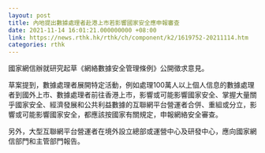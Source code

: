 ```yaml
---
layout: post
title: 內地提出數據處理者赴港上市若影響國家安全應申報審查
date: 2021-11-14 16:01:21.000000000 +08:00
link: https://news.rthk.hk/rthk/ch/component/k2/1619752-20211114.htm
categories: rthk
---
```


國家網信辦就研究起草《網絡數據安全管理條例》公開徵求意見。

草案提到，數據處理者展開特定活動，例如處理100萬人以上個人信息的數據處理者到國外上市、數據處理者前往香港上市，影響或可能影響國家安全、掌握大量關乎國家安全、經濟發展和公共利益數據的互聯網平台營運者合併、重組或分立，影響或可能影響國家安全，都應該按國家有關規定，申報網絡安全審查。

另外，大型互聯網平台營運者在境外設立總部或運營中心及研發中心，應向國家網信部門和主管部門報告。

